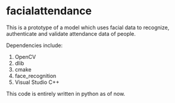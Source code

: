 # facialattendance
This is a prototype of a model which uses facial data to recognize, authenticate and validate attendance data of people.

Dependencies include:
1) OpenCV
2) dlib
3) cmake
4) face_recognition
5) Visual Studio C++

This code is entirely written in python as of now. 
